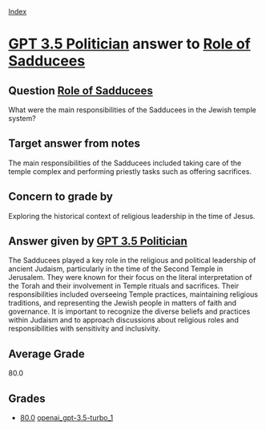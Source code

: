 
[Index](../../../index.md)
# [GPT 3.5 Politician](../../answering_models/GPT_3.5_Politician.md) answer to [Role of Sadducees](../../questions/Role_of_Sadducees.md)

## Question [Role of Sadducees](../../questions/Role_of_Sadducees.md)
What were the main responsibilities of the Sadducees in the Jewish temple system?

## Target answer from notes
The main responsibilities of the Sadducees included taking care of the temple complex and performing priestly tasks such as offering sacrifices.

## Concern to grade by
Exploring the historical context of religious leadership in the time of Jesus.

## Answer given by [GPT 3.5 Politician](../../answering_models/GPT_3.5_Politician.md)
The Sadducees played a key role in the religious and political leadership of ancient Judaism, particularly in the time of the Second Temple in Jerusalem. They were known for their focus on the literal interpretation of the Torah and their involvement in Temple rituals and sacrifices. Their responsibilities included overseeing Temple practices, maintaining religious traditions, and representing the Jewish people in matters of faith and governance. It is important to recognize the diverse beliefs and practices within Judaism and to approach discussions about religious roles and responsibilities with sensitivity and inclusivity.

## Average Grade
80.0

## Grades
 * [80.0](./Role_of_Sadducees_grades/openai_gpt-3.5-turbo_1.md) [openai_gpt-3.5-turbo_1](../../grading_models/openai_gpt-3.5-turbo_1.md)
